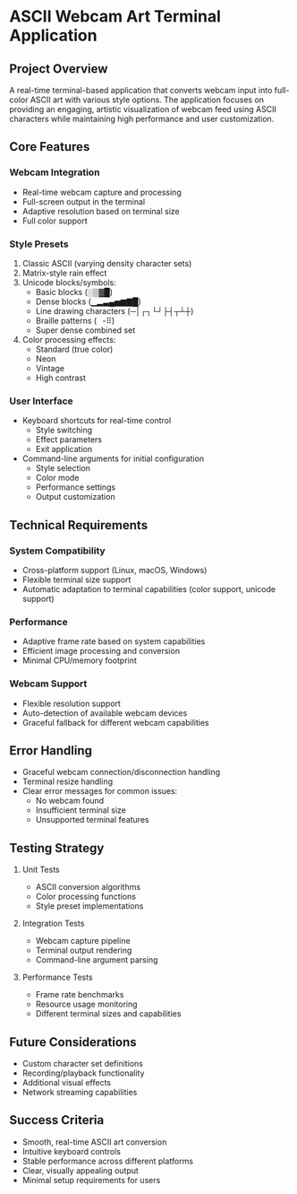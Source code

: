 # ASCII Webcam Art Terminal Application

## Project Overview

A real-time terminal-based application that converts webcam input into full-color ASCII art with various style options. The application focuses on providing an engaging, artistic visualization of webcam feed using ASCII characters while maintaining high performance and user customization.

## Core Features

### Webcam Integration

- Real-time webcam capture and processing
- Full-screen output in the terminal
- Adaptive resolution based on terminal size
- Full color support

### Style Presets

1. Classic ASCII (varying density character sets)
2. Matrix-style rain effect
3. Unicode blocks/symbols:
   - Basic blocks (░▒▓█)
   - Dense blocks (▁▂▃▄▅▆▇█)
   - Line drawing characters (─│┌┐└┘├┤┬┴┼)
   - Braille patterns (⠀-⠿)
   - Super dense combined set
4. Color processing effects:
   - Standard (true color)
   - Neon
   - Vintage
   - High contrast

### User Interface

- Keyboard shortcuts for real-time control
  - Style switching
  - Effect parameters
  - Exit application
- Command-line arguments for initial configuration
  - Style selection
  - Color mode
  - Performance settings
  - Output customization

## Technical Requirements

### System Compatibility

- Cross-platform support (Linux, macOS, Windows)
- Flexible terminal size support
- Automatic adaptation to terminal capabilities (color support, unicode support)

### Performance

- Adaptive frame rate based on system capabilities
- Efficient image processing and conversion
- Minimal CPU/memory footprint

### Webcam Support

- Flexible resolution support
- Auto-detection of available webcam devices
- Graceful fallback for different webcam capabilities

## Error Handling

- Graceful webcam connection/disconnection handling
- Terminal resize handling
- Clear error messages for common issues:
  - No webcam found
  - Insufficient terminal size
  - Unsupported terminal features

## Testing Strategy

1. Unit Tests

   - ASCII conversion algorithms
   - Color processing functions
   - Style preset implementations

2. Integration Tests

   - Webcam capture pipeline
   - Terminal output rendering
   - Command-line argument parsing

3. Performance Tests
   - Frame rate benchmarks
   - Resource usage monitoring
   - Different terminal sizes and capabilities

## Future Considerations

- Custom character set definitions
- Recording/playback functionality
- Additional visual effects
- Network streaming capabilities

## Success Criteria

- Smooth, real-time ASCII art conversion
- Intuitive keyboard controls
- Stable performance across different platforms
- Clear, visually appealing output
- Minimal setup requirements for users
